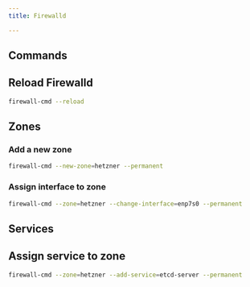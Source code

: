 ```yaml
---
title: Firewalld

---
```

## Commands

## Reload Firewalld
```bash
firewall-cmd --reload
```

## Zones

### Add a new zone
```bash
firewall-cmd --new-zone=hetzner --permanent
```

### Assign interface to zone
```bash
firewall-cmd --zone=hetzner --change-interface=enp7s0 --permanent
```

## Services

## Assign service to zone
```bash
firewall-cmd --zone=hetzner --add-service=etcd-server --permanent
```